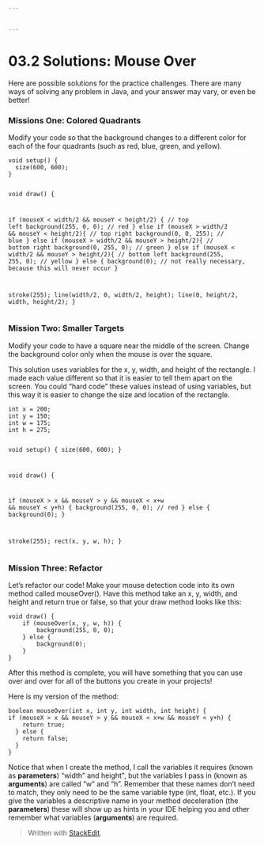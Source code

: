 ```yaml
---


---
```


<h1 id="solutions-mouse-over">03.2 Solutions: Mouse Over</h1>
<p>Here are possible solutions for the practice challenges. There are many ways of solving any problem in Java, and your answer may vary, or even be better!</p>
<h3 id="missions-one-colored-quadrants">Missions One: Colored Quadrants</h3>
<p>Modify your code so that the background changes to a different color for each of the four quadrants (such as red, blue, green, and yellow).</p>
<pre><code>void setup() {
  size(600, 600);
}

void draw() {
 
  if (mouseX &lt; width/2 &amp;&amp; mouseY &lt; height/2) { // top left
    background(255, 0, 0); // red
  } else if (mouseX &gt; width/2 &amp;&amp; mouseY &lt; height/2){ // top right
    background(0, 0, 255); // blue
  } else if (mouseX &gt; width/2 &amp;&amp; mouseY &gt; height/2){ // bottom right
    background(0, 255, 0); // green
  } else if (mouseX &lt; width/2 &amp;&amp; mouseY &gt; height/2){ // bottom left
    background(255, 255, 0); // yellow
  } else {
    background(0); // not really necessary, because this will never occur
  }
  
  stroke(255);
  line(width/2, 0, width/2, height);
  line(0, height/2, width, height/2);
}
</code></pre>
<h3 id="mission-two-smaller-targets">Mission Two: Smaller Targets</h3>
<p>Modify your code to have a square near the middle of the screen. Change the background color only when the mouse is over the square.</p>
<p>This solution uses variables for the x, y, width, and height of the rectangle. I made each value different so that it is easier to tell them apart on the screen. You could “hard code” these values instead of using variables, but this way it is easier to change the size and location of the rectangle.</p>
<pre><code>int x = 200;
int y = 150;
int w = 175;
int h = 275;

void setup() {
  size(600, 600);
}

void draw() {
 
  if (mouseX &gt; x &amp;&amp; mouseY &gt; y &amp;&amp; mouseX &lt; x+w &amp;&amp; mouseY &lt; y+h) {
    background(255, 0, 0); // red
  } else {
    background(0); 
  }
  
  stroke(255);
  rect(x, y, w, h);
}
</code></pre>
<h3 id="mission-three-refactor">Mission Three: Refactor</h3>
<p>Let’s refactor our code! Make your mouse detection code into its own method called mouseOver(). Have this method take an x, y, width, and height and return true or false, so that your draw method looks like this:</p>
<pre><code>void draw() {
	if (mouseOver(x, y, w, h)) {
    	background(255, 0, 0);
    } else {
    	background(0);
    }
}
</code></pre>
<p>After this method is complete, you will have something that you can use over and over for all of the buttons you create in your projects!</p>
<p>Here is my version of the method:</p>
<pre><code>boolean mouseOver(int x, int y, int width, int height) {
if (mouseX &gt; x &amp;&amp; mouseY &gt; y &amp;&amp; mouseX &lt; x+w &amp;&amp; mouseY &lt; y+h) {
    return true;
  } else {
    return false; 
  }
}
</code></pre>
<p>Notice that when I create the method, I call the variables it requires (known as <strong>parameters</strong>) “width” and height", but the variables I pass in (known as <strong>arguments</strong>) are called “w” and “h”. Remember that these names don’t need to match, they only need to be the same variable type (int, float, etc.). If you give the variables a descriptive name in your method deceleration (the <strong>parameters</strong>) these will show up as hints in your IDE helping you and other remember what variables (<strong>arguments</strong>) are required.</p>
<blockquote>
<p>Written with <a href="https://stackedit.io/">StackEdit</a>.</p>
</blockquote>

